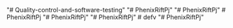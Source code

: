 "# Quality-control-and-software-testing" 
"# PhenixRiftPj" 
"# PhenixRiftPj" 
#   P h e n i x R i f t P j  
 "# PhenixRiftPj" 
"# PhenixRiftPj" 
#   d e f v  
 "# PhenixRiftPj" 
